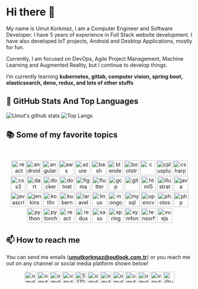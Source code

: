 <h1>Hi there 👋</h1>

My name is Umut Korkmaz, I am a Computer Engineer and Software Developer. I have 5 years of experience in Full Stack website development. I have also developed IoT projects, Android and Desktop Applications, mostly for fun.

Currently, I am focused on DevOps, Agile Project Management, Machine Learning and Augmented Reality, but I continue to develop things.

I’m currently learning **kubernetes, gitlab, computer vision, spring boot, elasticsearch, deno, redux, and lots of other stuffs**

## 📌 GitHub Stats And Top Languages

![Umut's github stats](https://github-readme-stats.vercel.app/api?username=umutkorkmaz&show_icons=true)
![Top Langs](https://github-readme-stats.vercel.app/api/top-langs/?username=umutkorkmaz&layout=compact)


## 📚 Some of my favorite topics
<br/>
<p align="center"><img src="https://devicons.github.io/devicon/devicon.git/icons/react/react-original-wordmark.svg" alt="react" width="40" height="40"/><img src="https://devicons.github.io/devicon/devicon.git/icons/android/android-original-wordmark.svg" alt="android" width="40" height="40"/> <img src="https://devicons.github.io/devicon/devicon.git/icons/angularjs/angularjs-original.svg" alt="angularjs" width="40" height="40"/> <img src="https://devicons.github.io/devicon/devicon.git/icons/amazonwebservices/amazonwebservices-original-wordmark.svg" alt="aws" width="40" height="40"/> <img src="https://www.vectorlogo.zone/logos/microsoft_azure/microsoft_azure-icon.svg" alt="azure" width="40" height="40"/> <img src="https://www.vectorlogo.zone/logos/gnu_bash/gnu_bash-icon.svg" alt="bash" width="40" height="40"/> <img src="https://download.blender.org/branding/community/blender_community_badge_white.svg" alt="blender" width="40" height="40"/> <img src="https://devicons.github.io/devicon/devicon.git/icons/bootstrap/bootstrap-plain.svg" alt="bootstrap" width="40" height="40"/> <img src="https://devicons.github.io/devicon/devicon.git/icons/c/c-original.svg" alt="c" width="40" height="40"/> <img src="https://devicons.github.io/devicon/devicon.git/icons/cplusplus/cplusplus-original.svg" alt="cplusplus" width="40" height="40"/> <img src="https://devicons.github.io/devicon/devicon.git/icons/csharp/csharp-original.svg" alt="csharp" width="40" height="40"/> <img src="https://devicons.github.io/devicon/devicon.git/icons/css3/css3-original-wordmark.svg" alt="css3" width="40" height="40"/> <img src="https://www.vectorlogo.zone/logos/dartlang/dartlang-icon.svg" alt="dart" width="40" height="40"/> <img src="https://devicons.github.io/devicon/devicon.git/icons/docker/docker-original-wordmark.svg" alt="docker" width="40" height="40"/> <img src="https://devicons.github.io/devicon/devicon.git/icons/dot-net/dot-net-original-wordmark.svg" alt="dotnet" width="40" height="40"/> <img src="https://www.vectorlogo.zone/logos/figma/figma-icon.svg" alt="figma" width="40" height="40"/> <img src="https://www.vectorlogo.zone/logos/flutterio/flutterio-icon.svg" alt="flutter" width="40" height="40"/> <img src="https://www.vectorlogo.zone/logos/google_cloud/google_cloud-icon.svg" alt="gcp" width="40" height="40"/> <img src="https://www.vectorlogo.zone/logos/git-scm/git-scm-icon.svg" alt="git" width="40" height="40"/> <img src="https://devicons.github.io/devicon/devicon.git/icons/html5/html5-original-wordmark.svg" alt="html5" width="40" height="40"/> <img src="https://www.vectorlogo.zone/logos/adobe_illustrator/adobe_illustrator-icon.svg" alt="illustrator" width="40" height="40"/> <img src="https://devicons.github.io/devicon/devicon.git/icons/java/java-original-wordmark.svg" alt="java" width="40" height="40"/> <img src="https://devicons.github.io/devicon/devicon.git/icons/javascript/javascript-original.svg" alt="javascript" width="40" height="40"/> <img src="https://www.vectorlogo.zone/logos/jenkins/jenkins-icon.svg" alt="jenkins" width="40" height="40"/> <img src="https://www.vectorlogo.zone/logos/kotlinlang/kotlinlang-icon.svg" alt="kotlin" width="40" height="40"/> <img src="https://www.vectorlogo.zone/logos/kubernetes/kubernetes-icon.svg" alt="kubernetes" width="40" height="40"/> <img src="https://devicons.github.io/devicon/devicon.git/icons/laravel/laravel-plain-wordmark.svg" alt="laravel" width="40" height="40"/> <img src="https://devicons.github.io/devicon/devicon.git/icons/linux/linux-original.svg" alt="linux" width="40" height="40"/> <img src="https://devicons.github.io/devicon/devicon.git/icons/mongodb/mongodb-original-wordmark.svg" alt="mongodb" width="40" height="40"/> <img src="https://devicons.github.io/devicon/devicon.git/icons/mysql/mysql-original-wordmark.svg" alt="mysql" width="40" height="40"/> <img src="https://www.vectorlogo.zone/logos/opencv/opencv-icon.svg" alt="opencv" width="40" height="40"/> <img src="https://devicons.github.io/devicon/devicon.git/icons/photoshop/photoshop-plain.svg" alt="photoshop" width="40" height="40"/> <img src="https://devicons.github.io/devicon/devicon.git/icons/php/php-original.svg" alt="php" width="40" height="40"/> <img src="https://devicons.github.io/devicon/devicon.git/icons/python/python-original.svg" alt="python" width="40" height="40"/> <img src="https://www.vectorlogo.zone/logos/pytorch/pytorch-icon.svg" alt="pytorch" width="40" height="40"/> <img src="https://devicons.github.io/devicon/devicon.git/icons/react/react-original-wordmark.svg" alt="react" width="40" height="40"/> <img src="https://devicons.github.io/devicon/devicon.git/icons/redux/redux-original.svg" alt="redux" width="40" height="40"/> <img src="https://devicons.github.io/devicon/devicon.git/icons/sass/sass-original.svg" alt="sass" width="40" height="40"/> <img src="https://www.vectorlogo.zone/logos/springio/springio-icon.svg" alt="spring" width="40" height="40"/> <img src="https://symfony.com/logos/symfony_black_03.svg" alt="symfony" width="40" height="40"/> <img src="https://www.vectorlogo.zone/logos/tensorflow/tensorflow-icon.svg" alt="tensorflow" width="40" height="40"/> <img src="https://devicons.github.io/devicon/devicon.git/icons/vuejs/vuejs-original-wordmark.svg" alt="vuejs" width="40" height="40"/></p>

## 📫 How to reach me 

You can send me emails (**umutkorkmaz@outlook.com.tr**) or you reach me out on any channel or social media platform shown below!<br/>

<p align="center">
  <a href="https://codepen.io/umutkorkmaz" target="blank"><img align="center" src="https://cdn.jsdelivr.net/npm/simple-icons@3.0.1/icons/codepen.svg" alt="umutkorkmaz" height="30" width="30" /></a>
<a href="https://dev.to/umutkorkmaz" target="blank"><img align="center" src="https://cdn.jsdelivr.net/npm/simple-icons@3.0.1/icons/dev-dot-to.svg" alt="umutkorkmaz" height="30" width="30" /></a>
<a href="https://twitter.com/umutkorkmaz_net" target="blank"><img align="center" src="https://cdn.jsdelivr.net/npm/simple-icons@3.0.1/icons/twitter.svg" alt="umutkorkmaz_net" height="30" width="30" /></a>
<a href="https://linkedin.com/in/umut-korkmaz" target="blank"><img align="center" src="https://cdn.jsdelivr.net/npm/simple-icons@3.0.1/icons/linkedin.svg" alt="umut-korkmaz" height="30" width="30" /></a>
<a href="https://stackoverflow.com/users/5170157" target="blank"><img align="center" src="https://cdn.jsdelivr.net/npm/simple-icons@3.0.1/icons/stackoverflow.svg" alt="5170157" height="30" width="30" /></a>
<a href="https://codesandbox.com/umutkorkmaz" target="blank"><img align="center" src="https://cdn.jsdelivr.net/npm/simple-icons@3.0.1/icons/codesandbox.svg" alt="umutkorkmaz" height="30" width="30" /></a>
<a href="https://kaggle.com/umutkorkmaz" target="blank"><img align="center" src="https://cdn.jsdelivr.net/npm/simple-icons@3.0.1/icons/kaggle.svg" alt="umutkorkmaz" height="30" width="30" /></a>
<a href="https://fb.com/umutkorkmazz" target="blank"><img align="center" src="https://cdn.jsdelivr.net/npm/simple-icons@3.0.1/icons/facebook.svg" alt="umutkorkmazz" height="30" width="30" /></a>
<a href="https://instagram.com/umutkorkmaz_net" target="blank"><img align="center" src="https://cdn.jsdelivr.net/npm/simple-icons@3.0.1/icons/instagram.svg" alt="umutkorkmaz_net" height="30" width="30" /></a>
<a href="https://dribbble.com/umutkorkmaz" target="blank"><img align="center" src="https://cdn.jsdelivr.net/npm/simple-icons@3.0.1/icons/dribbble.svg" alt="umutkorkmaz" height="30" width="30" /></a>
<a href="https://www.behance.net/umut_korkmaz" target="blank"><img align="center" src="https://cdn.jsdelivr.net/npm/simple-icons@3.0.1/icons/behance.svg" alt="umut_korkmaz" height="30" width="30" /></a>
<a href="https://medium.com/@umutkorkmaz" target="blank"><img align="center" src="https://cdn.jsdelivr.net/npm/simple-icons@3.0.1/icons/medium.svg" alt="@umutkorkmaz" height="30" width="30" /></a>
</p>
